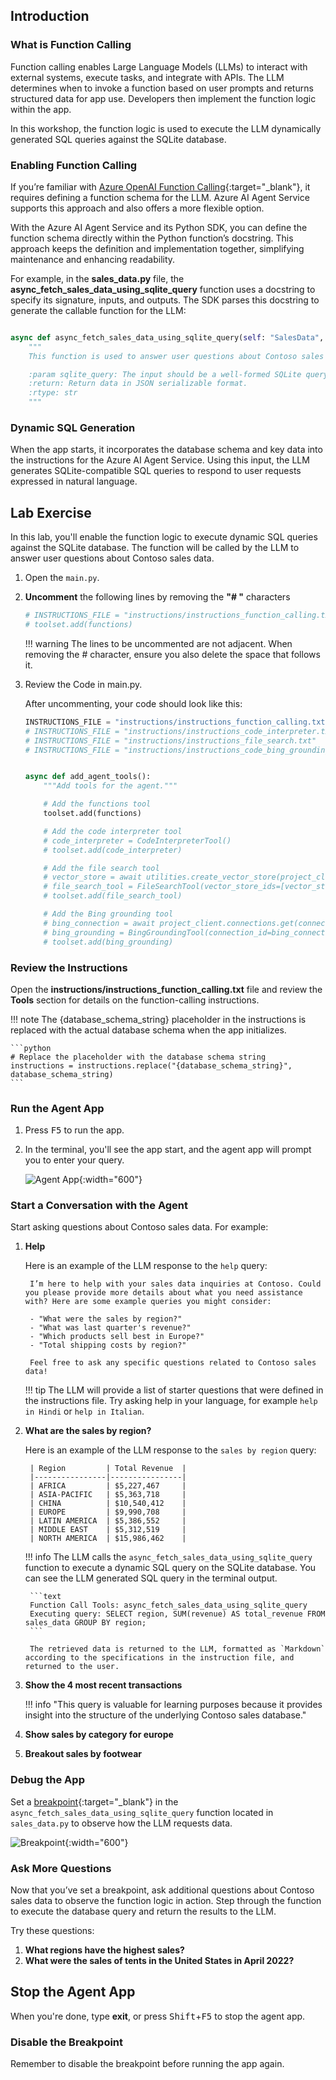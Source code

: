 ## Introduction

### What is Function Calling

Function calling enables Large Language Models (LLMs) to interact with external systems, execute tasks, and integrate with APIs. The LLM determines when to invoke a function based on user prompts and returns structured data for app use. Developers then implement the function logic within the app.

In this workshop, the function logic is used to execute the LLM dynamically generated SQL queries against the SQLite database.

### Enabling Function Calling

If you’re familiar with [Azure OpenAI Function Calling](https://learn.microsoft.com/azure/ai-services/openai/how-to/function-calling){:target="_blank"}, it requires defining a function schema for the LLM. Azure AI Agent Service supports this approach and also offers a more flexible option.

With the Azure AI Agent Service and its Python SDK, you can define the function schema directly within the Python function’s docstring. This approach keeps the definition and implementation together, simplifying maintenance and enhancing readability.

For example, in the **sales_data.py** file, the **async_fetch_sales_data_using_sqlite_query** function uses a docstring to specify its signature, inputs, and outputs. The SDK parses this docstring to generate the callable function for the LLM:

``` python

async def async_fetch_sales_data_using_sqlite_query(self: "SalesData", sqlite_query: str) -> str:
    """
    This function is used to answer user questions about Contoso sales data by executing SQLite queries against the database.

    :param sqlite_query: The input should be a well-formed SQLite query to extract information based on the user's question. The query result will be returned as a JSON object.
    :return: Return data in JSON serializable format.
    :rtype: str
    """
```

### Dynamic SQL Generation

When the app starts, it incorporates the database schema and key data into the instructions for the Azure AI Agent Service. Using this input, the LLM generates SQLite-compatible SQL queries to respond to user requests expressed in natural language.

## Lab Exercise

In this lab, you'll enable the function logic to execute dynamic SQL queries against the SQLite database. The function will be called by the LLM to answer user questions about Contoso sales data.

1. Open the `main.py`.

1. **Uncomment** the following lines by removing the **"# "** characters

    ```python
    # INSTRUCTIONS_FILE = "instructions/instructions_function_calling.txt"
    # toolset.add(functions)
    ```

    !!! warning
        The lines to be uncommented are not adjacent. When removing the # character, ensure you also delete the space that follows it.

1. Review the Code in main.py.

    After uncommenting, your code should look like this:

    ``` python
    INSTRUCTIONS_FILE = "instructions/instructions_function_calling.txt"
    # INSTRUCTIONS_FILE = "instructions/instructions_code_interpreter.txt"
    # INSTRUCTIONS_FILE = "instructions/instructions_file_search.txt"
    # INSTRUCTIONS_FILE = "instructions/instructions_code_bing_grounding.txt"


    async def add_agent_tools():
        """Add tools for the agent."""

        # Add the functions tool
        toolset.add(functions)

        # Add the code interpreter tool
        # code_interpreter = CodeInterpreterTool()
        # toolset.add(code_interpreter)

        # Add the file search tool
        # vector_store = await utilities.create_vector_store(project_client, DATA_SHEET_FILE)
        # file_search_tool = FileSearchTool(vector_store_ids=[vector_store.id])
        # toolset.add(file_search_tool)

        # Add the Bing grounding tool
        # bing_connection = await project_client.connections.get(connection_name=BING_CONNECTION_NAME)
        # bing_grounding = BingGroundingTool(connection_id=bing_connection.id)
        # toolset.add(bing_grounding)
    ```

### Review the Instructions

Open the **instructions/instructions_function_calling.txt** file and review the **Tools** section for details on the function-calling instructions.

!!! note
    The {database_schema_string} placeholder in the instructions is replaced with the actual database schema when the app initializes.

    ```python
    # Replace the placeholder with the database schema string
    instructions = instructions.replace("{database_schema_string}", database_schema_string)
    ```

<!-- ### Review the Function Logic

Examine the **async_fetch_sales_data_using_sqlite_query** function in the **sales_data.py** file.

!!! note annotate "The SDK parses the function’s docstring to generate the function definition passed to the LLM. This function is invoked by the LLM to execute dynamic SQL queries."

```python
async def async_fetch_sales_data_using_sqlite_query(self: "SalesData", sqlite_query: str) -> str:
        """
        This function is used to answer user questions about Contoso sales data by executing SQLite queries against the database.

        :param sqlite_query: The input should be a well-formed SQLite query to extract information based on the user's question. The query result will be returned as a JSON object.
        :return: Return data in JSON serializable format.
        :rtype: str
        """
``` -->

### Run the Agent App

1. Press <kbd>F5</kbd> to run the app.
2. In the terminal, you'll see the app start, and the agent app will prompt you to enter your query.

    ![Agent App](./media/run-the-agent.png){:width="600"}

### Start a Conversation with the Agent

Start asking questions about Contoso sales data. For example:

1. **Help**

    Here is an example of the LLM response to the `help` query:

        I’m here to help with your sales data inquiries at Contoso. Could you please provide more details about what you need assistance with? Here are some example queries you might consider:

        - "What were the sales by region?"
        - "What was last quarter's revenue?"
        - "Which products sell best in Europe?"
        - "Total shipping costs by region?"

        Feel free to ask any specific questions related to Contoso sales data!

    !!! tip
        The LLM will provide a list of starter questions that were defined in the instructions file.
        Try asking help in your language, for example `help in Hindi` or `help in Italian`.

2. **What are the sales by region?**

    Here is an example of the LLM response to the `sales by region` query:

        | Region         | Total Revenue  |
        |----------------|----------------|
        | AFRICA         | $5,227,467     |
        | ASIA-PACIFIC   | $5,363,718     |
        | CHINA          | $10,540,412    |
        | EUROPE         | $9,990,708     |
        | LATIN AMERICA  | $5,386,552     |
        | MIDDLE EAST    | $5,312,519     |
        | NORTH AMERICA  | $15,986,462    |

    !!! info
        The LLM calls the `async_fetch_sales_data_using_sqlite_query` function to execute a dynamic SQL query on the SQLite database. You can see the LLM generated SQL query in the terminal output.

        ```text
        Function Call Tools: async_fetch_sales_data_using_sqlite_query
        Executing query: SELECT region, SUM(revenue) AS total_revenue FROM sales_data GROUP BY region;
        ```

        The retrieved data is returned to the LLM, formatted as `Markdown` according to the specifications in the instruction file, and returned to the user.

3. **Show the 4 most recent transactions**

    !!! info "This query is valuable for learning purposes because it provides insight into the structure of the underlying Contoso sales database."

4. **Show sales by category for europe**
5. **Breakout sales by footwear**

### Debug the App

Set a [breakpoint](https://code.visualstudio.com/Docs/editor/debugging){:target="_blank"} in the `async_fetch_sales_data_using_sqlite_query` function located in `sales_data.py` to observe how the LLM requests data.

![Breakpoint](./media/breakpoint.png){:width="600"}

### Ask More Questions

Now that you’ve set a breakpoint, ask additional questions about Contoso sales data to observe the function logic in action. Step through the function to execute the database query and return the results to the LLM.

Try these questions:

1. **What regions have the highest sales?**
2. **What were the sales of tents in the United States in April 2022?**

## Stop the Agent App

When you're done, type **exit**, or press <kbd>Shift</kbd>+<kbd>F5</kbd> to stop the agent app.

### Disable the Breakpoint

Remember to disable the breakpoint before running the app again.
